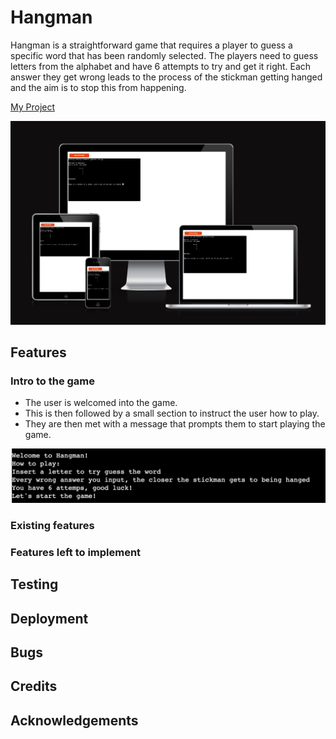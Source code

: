 # Hangman

Hangman is a straightforward game that requires a player to guess a specific word that has been randomly selected. 
 The players need to guess letters from the alphabet and have 6 attempts to try and get it right.
Each answer they get wrong leads to the process of the stickman getting hanged and the aim is to stop
this from happening.

[My Project](https://hangman-pyth-eee58bb863df.herokuapp.com/)

![Responsive Image](./images/responsiveness.png)

## Features

### Intro to the game

- The user is welcomed into the game. 
- This is then followed by a small section to instruct the user how to play. 
- They are then met with a message that prompts them to start playing the game. 

![Game intro](./images/game-intro.png)




### Existing features


### Features left to implement

## Testing

## Deployment

## Bugs

## Credits

## Acknowledgements